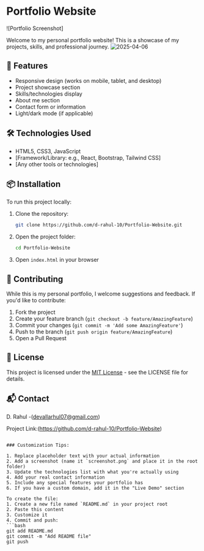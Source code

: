 # Portfolio Website

![Portfolio Screenshot]

Welcome to my personal portfolio website! This is a showcase of my projects, skills, and professional journey.
![2025-04-06](https://github.com/user-attachments/assets/d1417d07-6ea4-4da9-9a19-f365acb53fb8)

## 🚀 Features

- Responsive design (works on mobile, tablet, and desktop)
- Project showcase section
- Skills/technologies display
- About me section
- Contact form or information
- Light/dark mode (if applicable)

## 🛠 Technologies Used

- HTML5, CSS3, JavaScript
- [Framework/Library: e.g., React, Bootstrap, Tailwind CSS]
- [Any other tools or technologies]


## 📦 Installation

To run this project locally:

1. Clone the repository:
   ```bash
   git clone https://github.com/d-rahul-10/Portfolio-Website.git
   ```
2. Open the project folder:
   ```bash
   cd Portfolio-Website
   ```
3. Open `index.html` in your browser

## 🤝 Contributing

While this is my personal portfolio, I welcome suggestions and feedback. If you'd like to contribute:

1. Fork the project
2. Create your feature branch (`git checkout -b feature/AmazingFeature`)
3. Commit your changes (`git commit -m 'Add some AmazingFeature'`)
4. Push to the branch (`git push origin feature/AmazingFeature`)
5. Open a Pull Request

## 📄 License

This project is licensed under the [MIT License](LICENSE) - see the LICENSE file for details.

## 📬 Contact

D. Rahul -(devallarhul07@gmail.com)

Project Link:(https://github.com/d-rahul-10/Portfolio-Website)
```

### Customization Tips:

1. Replace placeholder text with your actual information
2. Add a screenshot (name it `screenshot.png` and place it in the root folder)
3. Update the technologies list with what you're actually using
4. Add your real contact information
5. Include any special features your portfolio has
6. If you have a custom domain, add it in the "Live Demo" section

To create the file:
1. Create a new file named `README.md` in your project root
2. Paste this content
3. Customize it
4. Commit and push:
```bash
git add README.md
git commit -m "Add README file"
git push
```
